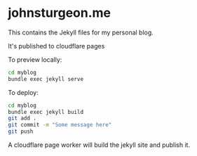 # johnsturgeon.me

This contains the Jekyll files for my personal blog.

It's published to cloudflare pages

To preview locally:

```bash
cd myblog
bundle exec jekyll serve
```

To deploy:

```bash
cd myblog
bundle exec jekyll build
git add .
git commit -m "Some message here"
git push
```

A cloudflare page worker will build the jekyll site and publish it.
